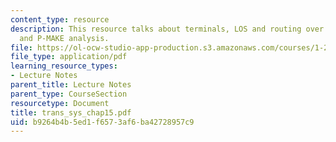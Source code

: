 ```yaml
---
content_type: resource
description: This resource talks about terminals, LOS and routing over the rail network,
  and P-MAKE analysis.
file: https://ol-ocw-studio-app-production.s3.amazonaws.com/courses/1-221j-transportation-systems-fall-2004/b9264b4b5ed1f6573af6ba42728957c9_trans_sys_chap15.pdf
file_type: application/pdf
learning_resource_types:
- Lecture Notes
parent_title: Lecture Notes
parent_type: CourseSection
resourcetype: Document
title: trans_sys_chap15.pdf
uid: b9264b4b-5ed1-f657-3af6-ba42728957c9
---
```

